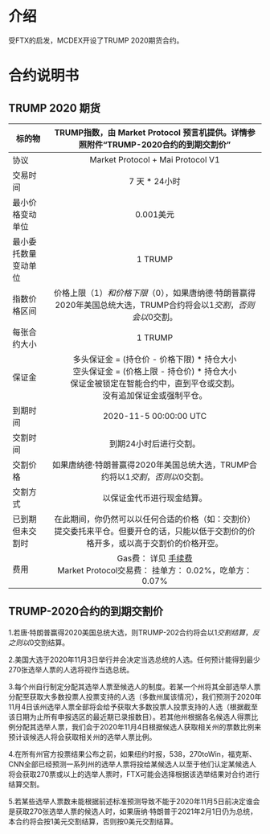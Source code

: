 # 介绍
受FTX的启发，MCDEX开设了TRUMP 2020期货合约。


# 合约说明书

## TRUMP 2020 期货

| 标的物               | TRUMP指数，由 Market Protocol 预言机提供。详情参照附件“TRUMP-2020合约的到期交割价”       | 
| ---------------------|:----------------------------------------------: |
| 协议                 | Market Protocol + Mai Protocol V1 |
| 交易时间             | 7 天 * 24小时        |  
| 最小价格变动单位     | 0.001美元 |   
| 最小委托数量变动单位 | 1 TRUMP |
| 指数价格区间         | 价格上限（$1）和价格下限（$0），如果唐纳德·特朗普赢得2020年美国总统大选，TRUMP合约将会以$1交割，否则会以$0交割。       | 
| 每张合约大小         | 1 TRUMP         |   
| 保证金               | 多头保证金 = (持仓价 - 价格下限) * 持仓大小<br/>空头保证金 = (价格上限 - 持仓价) * 持仓大小<br/>保证金被锁定在智能合约中，直到平仓或交割。<br/>没有追加保证金或强制平仓。     |  
| 到期时间             | 2020-11-5 00:00:00 UTC   |  
| 交割时间             | 到期24小时后进行交割。          |
| 交割价格             | 如果唐纳德·特朗普赢得2020年美国总统大选，TRUMP合约将以$1交割，否则以$0交割。            | 
| 交割方式             | 以保证金代币进行现金结算。      |  
| 已到期但未交割时     | 在此期间，你仍然可以以任何合适的价格（如：交割价）提交委托来平仓。但要开仓的话，只能以低于交割价的价格开多，或以高于交割价的价格开空。 |
| 费用                 | Gas费： 详见 [手续费](/en-US/general-information.md#fee)  <br>Market Protocol交易费： 挂单方： 0.02%，吃单方： 0.07% |   

## TRUMP-2020合约的到期交割价

1.若唐·特朗普赢得2020美国总统大选，则TRUMP-202合约将会以$1交割结算，反之则以$0交割结算。

2.美国大选于2020年11月3日举行并会决定当选总统的人选。任何预计能得到最少270张选举人票的人选将视作当选总统。

3.每个州自行制定分配其选举人票至候选人的制度。若某一个州将其全部选举人票分配至获取大多数投票人投票支持的人选（多数州属该情况），我们预测于2020年11月4日该州选举人票全部将会给予获取大多数投票人投票支持的人选（根据截至该日期为止所有申报选区的最近期已录报数目）。若其他州根据各名候选人得票比例分配其选举人票，我们会于2020年11月4日根据候选人获取相关州的票数比例来预计该候选人将会获取相关州的选举人票比例。

4.在所有州官方投票结果公布之前，如果纽约时报，538，270toWin，福克斯、CNN全部已经预测一系列州的选举人票将投给某候选人以至于他们认定某候选人将会获取270票或以上的选举人票时，FTX可能会选择根据该选举结果对合约进行结算交割。

5.若某些选举人票数未能根据前述标准预测导致不能于2020年11月5日前决定谁会是获取270张选举人票的候选人时，如果唐纳‧特朗普于2021年2月1日仍为总统，本合约将会按1美元交割结算，否则按0美元交割结算。
